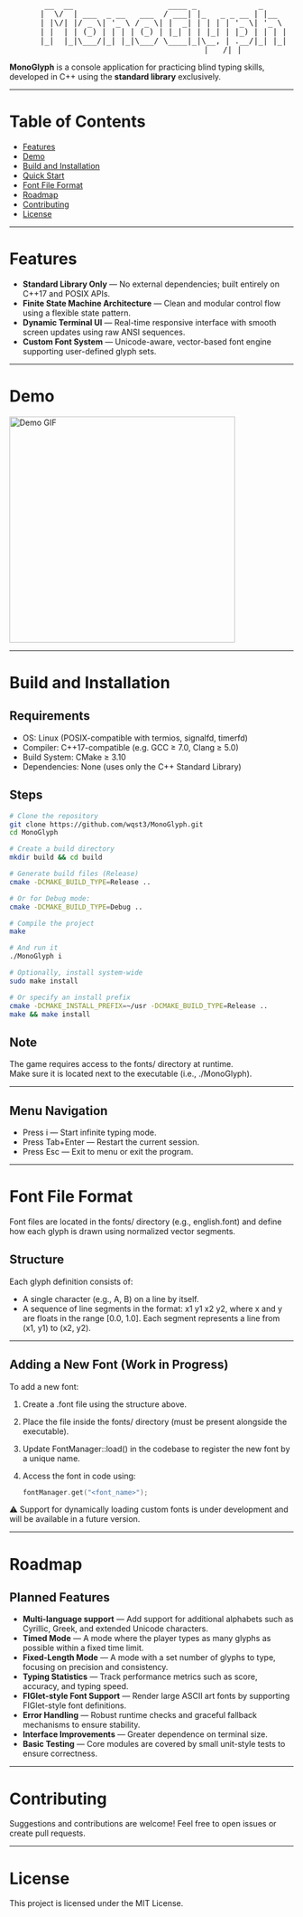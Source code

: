 <div align="center"><pre> __  __                    ____ _             _
   |  \/  | ___  _ __   ___  / ___| |_   _ _ __ | |__
    | |\/| |/ _ \| '_ \ / _ \| |  _| | | | | '_ \| '_ \
     | |  | | (_) | | | | (_) | |_| | | |_| | |_) | | | |
     |_|  |_|\___/|_| |_|\___/ \____|_|\__, | .__/|_| |_|
                              |___/|_|</pre></div>

**MonoGlyph** is a console application for practicing blind typing skills, developed in C++ using the **standard library** exclusively.

---

# Table of Contents

- [Features](#features)
- [Demo](#demo)
- [Build and Installation](#build-and-installation)
- [Quick Start](#quick-start)
- [Font File Format](#font-file-format)
- [Roadmap](#roadmap)
- [Contributing](#contributing)
- [License](#license)

---

# Features

- **Standard Library Only** — No external dependencies; built entirely on C++17 and POSIX APIs.
- **Finite State Machine Architecture** — Clean and modular control flow using a flexible state pattern.
- **Dynamic Terminal UI** — Real-time responsive interface with smooth screen updates using raw ANSI sequences.
- **Custom Font System** — Unicode-aware, vector-based font engine supporting user-defined glyph sets.

---

# Demo

<img src="https://github.com/wqst3/MonoGlyph/blob/master/assets/monoglyph.gif" width="400" alt="Demo GIF">

---

# Build and Installation

## Requirements

* OS: Linux (POSIX-compatible with termios, signalfd, timerfd)
* Compiler: C++17-compatible (e.g. GCC ≥ 7.0, Clang ≥ 5.0)
* Build System: CMake ≥ 3.10
* Dependencies: None (uses only the C++ Standard Library)

## Steps
```bash
# Clone the repository
git clone https://github.com/wqst3/MonoGlyph.git
cd MonoGlyph

# Create a build directory
mkdir build && cd build

# Generate build files (Release)
cmake -DCMAKE_BUILD_TYPE=Release ..

# Or for Debug mode:
cmake -DCMAKE_BUILD_TYPE=Debug ..

# Compile the project
make

# And run it
./MonoGlyph i

# Optionally, install system-wide
sudo make install

# Or specify an install prefix
cmake -DCMAKE_INSTALL_PREFIX=~/usr -DCMAKE_BUILD_TYPE=Release ..
make && make install
```
## Note

The game requires access to the fonts/ directory at runtime.  
Make sure it is located next to the executable (i.e., ./MonoGlyph).

---

## Menu Navigation

* Press i — Start infinite typing mode.
* Press Tab+Enter — Restart the current session.
* Press Esc — Exit to menu or exit the program.

---

# Font File Format

Font files are located in the fonts/ directory (e.g., english.font) and define how each glyph is drawn using normalized vector segments.

## Structure

Each glyph definition consists of:
- A single character (e.g., A, B) on a line by itself.
- A sequence of line segments in the format: x1 y1 x2 y2, where x and y are floats in the range [0.0, 1.0]. Each segment represents a line from (x1, y1) to (x2, y2).


---

## Adding a New Font (Work in Progress)

To add a new font:

1. Create a .font file using the structure above.
2. Place the file inside the fonts/ directory (must be present alongside the executable).
3. Update FontManager::load() in the codebase to register the new font by a unique name.
4. Access the font in code using:

   ```cpp
   fontManager.get("<font_name>");
   ```

⚠️ Support for dynamically loading custom fonts is under development and will be available in a future version.

---

# Roadmap

## Planned Features

- **Multi-language support** — Add support for additional alphabets such as Cyrillic, Greek, and extended Unicode characters.
- **Timed Mode** — A mode where the player types as many glyphs as possible within a fixed time limit.
- **Fixed-Length Mode** — A mode with a set number of glyphs to type, focusing on precision and consistency.
- **Typing Statistics** — Track performance metrics such as score, accuracy, and typing speed.
- **FIGlet-style Font Support** — Render large ASCII art fonts by supporting FIGlet-style font definitions.
- **Error Handling** — Robust runtime checks and graceful fallback mechanisms to ensure stability.
- **Interface Improvements** — Greater dependence on terminal size.
- **Basic Testing** — Core modules are covered by small unit-style tests to ensure correctness.

---

# Contributing

Suggestions and contributions are welcome! Feel free to open issues or create pull requests.

---

# License

This project is licensed under the MIT License.
